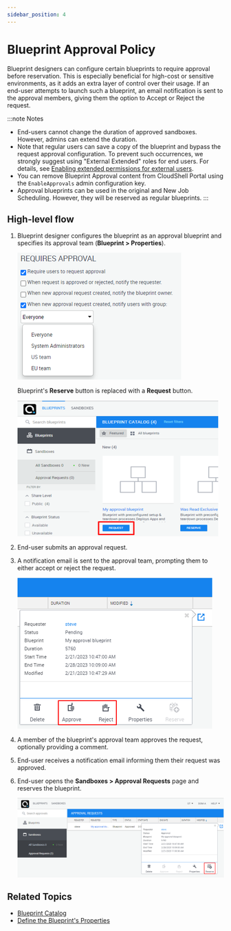 ```yaml
---
sidebar_position: 4
---
```


# Blueprint Approval Policy

Blueprint designers can configure certain blueprints to require approval before reservation. This is especially beneficial for high-cost or sensitive environments, as it adds an extra layer of control over their usage. If an end-user attempts to launch such a blueprint, an email notification is sent to the approval members, giving them the option to Accept or Reject the request.

:::note Notes
- End-users cannot change the duration of approved sandboxes. However, admins can extend the duration.
- Note that regular users can save a copy of the blueprint and bypass the request approval configuration. To prevent such occurrences, we strongly suggest using "External Extended" roles for end users. For details, see [Enabling extended permissions for external users](../../admin/setting-up-cloudshell/cloudshell-configuration-options/advanced-cloudshell-customizations.md#enabling-extended-permissions-for-external-users).    
- You can remove Blueprint Approval content from CloudShell Portal using the `EnableApprovals` admin configuration key.
- Approval blueprints can be used in the original and New Job Scheduling. However, they will be reserved as regular blueprints.
:::

## High-level flow

1. Blueprint designer configures the blueprint as an approval blueprint and specifies its approval team (**Blueprint > Properties**).
    
    ![](/Images/CloudShell-Portal/Lab-Management/Environments/RequiresApproval.png)
    
    Blueprint's **Reserve** button is replaced with a **Request** button.
    
    ![](/Images/CloudShell-Portal/Lab-Management/Environments/RequestApprovalButton_467x316.png)
    
2. End-user submits an approval request.
3. A notification email is sent to the approval team, prompting them to either accept or reject the request.
    
    ![](/Images/CloudShell-Portal/Lab-Management/Environments/ApproveReject.png)
    
4. A member of the blueprint's approval team approves the request, optionally providing a comment.
5. End-user receives a notification email informing them their request was approved.
6. End-user opens the **Sandboxes > Approval Requests** page and reserves the blueprint.
    
    ![](/Images/CloudShell-Portal/Lab-Management/Environments/ReserveApprovalBlueprint.png)
    
## Related Topics

- [Blueprint Catalog](../../portal/blueprints/blueprint-catalog.md)
- [Define the Blueprint's Properties](../../portal/blueprints/creating-blueprints/blueprint-properties/blueprint-properties.md)